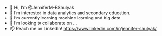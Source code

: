 - 👋 Hi, I’m @JenniferM-BShulyak
- 👀 I’m interested in data analytics and secondary education.
- 🌱 I’m currently learning machine learning and big data. 
- 💞️ I’m looking to collaborate on ...
- 📫 Reach me on LinkedIn! https://www.linkedin.com/in/jennifer-shulyak/

<!---
JenniferM-BShulyak/JenniferM-BShulyak is a ✨ special ✨ repository because its `README.md` (this file) appears on your GitHub profile.
You can click the Preview link to take a look at your changes.
--->
